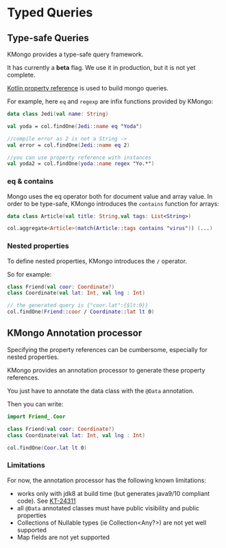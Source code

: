 # Typed Queries

## Type-safe Queries

KMongo provides a type-safe query framework. 

It has currently a **beta** flag. 
We use it in production, but it is not yet complete.

[Kotlin property reference](https://kotlinlang.org/docs/reference/reflection.html#property-references) is used
to build mongo queries.
 
For example, here ```eq``` and ```regexp``` are infix functions provided by KMongo:

```kotlin
data class Jedi(val name: String)

val yoda = col.findOne(Jedi::name eq "Yoda")

//compile error as 2 is not a String ->
val error = col.findOne(Jedi::name eq 2)

//you can use property reference with instances
val yoda2 = col.findOne(yoda::name regex "Yo.*")
```

### eq & contains

Mongo uses the eq operator both for document value and array value.
In order to be type-safe, KMongo introduces the ```contains``` function for arrays:

```kotlin
data class Article(val title: String,val tags: List<String>)

col.aggregate<Article>(match(Article::tags contains "virus")) (...)

```

### Nested properties

To define nested properties, KMongo introduces the ```/``` operator.

So for example:

```kotlin
class Friend(val coor: Coordinate?)
class Coordinate(val lat: Int, val lng : Int)

// the generated query is {"coor.lat":{$lt:0}}
col.findOne(Friend::coor / Coordinate::lat lt 0)
```

## KMongo Annotation processor

Specifying the property references can be cumbersome, especially for nested properties.

KMongo provides an annotation processor to generate these property references.

You just have to annotate the data class with the ```@Data``` annotation.

Then you can write:

```kotlin
import Friend_.Coor

class Friend(val coor: Coordinate?)
class Coordinate(val lat: Int, val lng : Int)

col.findOne(Coor.lat lt 0)
```  

### Limitations

For now, the annotation processor has the following known limitations:

- works only with jdk8 at build time (but generates java9/10 compliant code). See [KT-24311](https://youtrack.jetbrains.com/issue/KT-24311)
- all ```@Data``` annotated classes must have public visibility and public properties
- Collections of Nullable types (ie Collection<Any?\>) are not yet well supported
- Map fields are not yet supported

